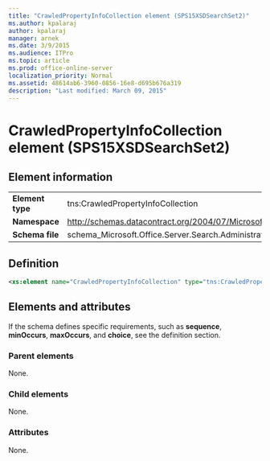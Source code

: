 ```yaml
---
title: "CrawledPropertyInfoCollection element (SPS15XSDSearchSet2)"
ms.author: kpalaraj
author: kpalaraj
manager: arnek
ms.date: 3/9/2015
ms.audience: ITPro
ms.topic: article
ms.prod: office-online-server
localization_priority: Normal
ms.assetid: 48614ab6-3960-0856-16e8-d695b676a319
description: "Last modified: March 09, 2015"
---
```


# CrawledPropertyInfoCollection element (SPS15XSDSearchSet2)

 
  
## Element information

|||
|:-----|:-----|
|**Element type** <br/> |tns:CrawledPropertyInfoCollection  <br/> |
|**Namespace** <br/> |http://schemas.datacontract.org/2004/07/Microsoft.Office.Server.Search.Administration  <br/> |
|**Schema file** <br/> |schema_Microsoft.Office.Server.Search.Administration.xsd  <br/> |
   
## Definition

```XML
<xs:element name="CrawledPropertyInfoCollection" type="tns:CrawledPropertyInfoCollection"></xs:element>

```

## Elements and attributes

If the schema defines specific requirements, such as **sequence**, **minOccurs**, **maxOccurs**, and **choice**, see the definition section. 
  
### Parent elements

None.
  
### Child elements

None.
  
### Attributes

None.
  

